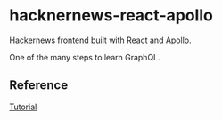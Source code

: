 # hacknernews-react-apollo

Hackernews frontend built with React and Apollo.

One of the many steps to learn GraphQL.

## Reference

[Tutorial](https://www.howtographql.com/react-apollo/0-introduction/)